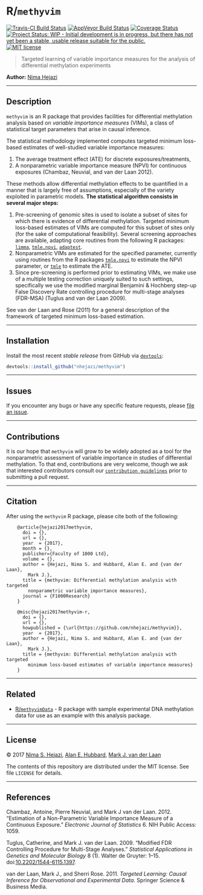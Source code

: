 
<!-- README.md is generated from README.Rmd. Please edit that file -->
R/`methyvim`
============

[![Travis-CI Build Status](https://travis-ci.org/nhejazi/methyvim.svg?branch=master)](https://travis-ci.org/nhejazi/methyvim) [![AppVeyor Build Status](https://ci.appveyor.com/api/projects/status/github/nhejazi/methyvim?branch=master&svg=true)](https://ci.appveyor.com/project/nhejazi/methyvim) [![Coverage Status](https://img.shields.io/codecov/c/github/nhejazi/methyvim/master.svg)](https://codecov.io/github/nhejazi/methyvim?branch=master) [![Project Status: WIP - Initial development is in progress, but there has not yet been a stable, usable release suitable for the public.](http://www.repostatus.org/badges/latest/wip.svg)](http://www.repostatus.org/#wip) [![MIT license](http://img.shields.io/badge/license-MIT-brightgreen.svg)](http://opensource.org/licenses/MIT)

> Targeted learning of variable importance measures for the analysis of differential methylation experiments

**Author:** [Nima Hejazi](http://nimahejazi.org)

------------------------------------------------------------------------

Description
-----------

`methyvim` is an R package that provides facilities for differential methylation analysis based on *variable importance measures* (VIMs), a class of statistical target parameters that arise in causal inference.

The statistical methodology implemented computes targeted minimum loss-based estimates of well-studied variable importance measures:

1.  The average treatment effect (ATE) for discrete exposures/treatments,
2.  A nonparametric variable importance measure (NPVI) for continuous exposures (Chambaz, Neuvial, and van der Laan 2012).

These methods allow differential methylation effects to be quantified in a manner that is largely free of assumptions, especially of the variety exploited in parametric models. **The statistical algorithm consists in several major steps:**

1.  Pre-screening of genomic sites is used to isolate a subset of sites for which there is evidence of differential methylation. Targeted minimum loss-based estimates of VIMs are computed for this subset of sites only (for the sake of computational feasibility). Several screening approaches are available, adapting core routines from the following R packages: [`limma`](http://bioconductor.org/packages/release/bioc/html/limma.html), [`tmle.npvi`](https://CRAN.R-project.org/package=tmle.npvi), [`adaptest`](https://github.com/nhejazi/adaptest).
2.  Nonparametric VIMs are estimated for the specified parameter, currently using routines from the R packages [`tmle.npvi`](https://CRAN.R-project.org/package=tmle.npvi) to estimate the NPVI parameter, or [`tmle`](https://CRAN.R-project.org/package=tmle) to estimate the ATE.
3.  Since pre-screening is performed prior to estimating VIMs, we make use of a multiple testing correction uniquely suited to such settings, specifically we use the modified marginal Benjamini & Hochberg step-up False Discovery Rate controlling procedure for multi-stage analyses (FDR-MSA) (Tuglus and van der Laan 2009).

See van der Laan and Rose (2011) for a general description of the framework of targeted minimum loss-based estimation.

<!--
Note about shrinkage of influence curves, adapting @smyth2004linear.

More exposition here....
-->

------------------------------------------------------------------------

Installation
------------

<!--
For standard use, install from [Bioconductor](https://bioconductor.org):

```r
source("https://bioconductor.org/biocLite.R")
biocLite("methyvim")
```
-->
Install the most recent *stable release* from GitHub via [`devtools`](https://www.rstudio.com/products/rpackages/devtools/):

``` r
devtools::install_github("nhejazi/methyvim")
```

<!--
To contribute, install the _development version_ from GitHub via
[`devtools`](https://www.rstudio.com/products/rpackages/devtools/):


```r
devtools::install_github("nhejazi/methyvim", ref = "develop")
```
-->

------------------------------------------------------------------------

<!--
## Example

This is a basic example which shows you how to solve a common problem:


```r
## basic example code
```
-->
Issues
------

If you encounter any bugs or have any specific feature requests, please [file an issue](https://github.com/nhejazi/methyvim/issues).

------------------------------------------------------------------------

Contributions
-------------

It is our hope that `methyvim` will grow to be widely adopted as a tool for the nonparametric assessment of variable importance in studies of differential methylation. To that end, contributions are very welcome, though we ask that interested contributors consult our [`contribution guidelines`](https://github.com/nhejazi/methyvim/blob/master/CONTRIBUTING.md) prior to submitting a pull request.

------------------------------------------------------------------------

Citation
--------

After using the `methyvim` R package, please cite both of the following:

        @article{hejazi2017methyvim,
          doi = {},
          url = {},
          year  = {2017},
          month = {},
          publisher={Faculty of 1000 Ltd},
          volume = {},
          author = {Hejazi, Nima S. and Hubbard, Alan E. and {van der Laan},
            Mark J.},
          title = {methyvim: Differential methylation analysis with targeted
            nonparametric variable importance measures},
          journal = {F1000Research}
        }

        @misc{hejazi2017methyvim-r,
          doi = {},
          url = {},
          howpublished = {\url{https://github.com/nhejazi/methyvim}},
          year  = {2017},
          author = {Hejazi, Nima S. and Hubbard, Alan E. and {van der Laan},
            Mark J.},
          title = {methyvim: Differential methylation analysis with targeted
            minimum loss-based estimates of variable importance measures}
        }

------------------------------------------------------------------------

Related
-------

-   [R/`methyvimData`](https://github.com/nhejazi/methyvimData) - R package with sample experimental DNA methylation data for use as an example with this analysis package.

------------------------------------------------------------------------

License
-------

© 2017 [Nima S. Hejazi](http://nimahejazi.org), [Alan E. Hubbard](http://sph.berkeley.edu/alan-hubbard), [Mark J. van der Laan](https://www.stat.berkeley.edu/~laan/)

The contents of this repository are distributed under the MIT license. See file `LICENSE` for details.

------------------------------------------------------------------------

References
----------

Chambaz, Antoine, Pierre Neuvial, and Mark J van der Laan. 2012. “Estimation of a Non-Parametric Variable Importance Measure of a Continuous Exposure.” *Electronic Journal of Statistics* 6. NIH Public Access: 1059.

Tuglus, Catherine, and Mark J. van der Laan. 2009. “Modified FDR Controlling Procedure for Multi-Stage Analyses.” *Statistical Applications in Genetics and Molecular Biology* 8 (1). Walter de Gruyter: 1–15. doi:[10.2202/1544-6115.1397](https://doi.org/10.2202/1544-6115.1397).

van der Laan, Mark J., and Sherri Rose. 2011. *Targeted Learning: Causal Inference for Observational and Experimental Data*. Springer Science & Business Media.
